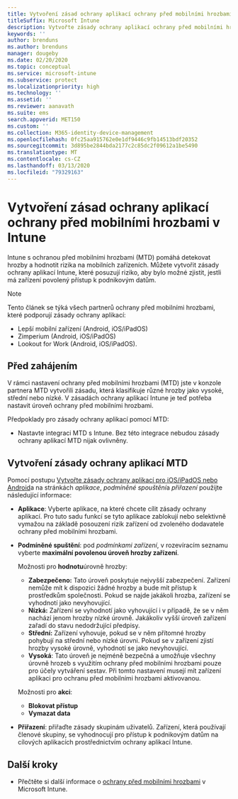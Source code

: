```yaml
---
title: Vytvoření zásad ochrany aplikací ochrany před mobilními hrozbami (MTD) v Intune
titleSuffix: Microsoft Intune
description: Vytvořte zásady ochrany aplikací ochrany před mobilními hrozbami (MTD) pomocí Microsoft Intune.
keywords: ''
author: brenduns
ms.author: brenduns
manager: dougeby
ms.date: 02/20/2020
ms.topic: conceptual
ms.service: microsoft-intune
ms.subservice: protect
ms.localizationpriority: high
ms.technology: ''
ms.assetid: ''
ms.reviewer: aanavath
ms.suite: ems
search.appverid: MET150
ms.custom: ''
ms.collection: M365-identity-device-management
ms.openlocfilehash: 0fc25aa915762e0e1df9446c9fb14513bdf20352
ms.sourcegitcommit: 3d895be2844bda2177c2c85dc2f09612a1be5490
ms.translationtype: MT
ms.contentlocale: cs-CZ
ms.lasthandoff: 03/13/2020
ms.locfileid: "79329163"
---
```

# <a name="create-mobile-threat-defense-app-protection-policy-with-intune"></a>Vytvoření zásad ochrany aplikací ochrany před mobilními hrozbami v Intune

Intune s ochranou před mobilními hrozbami (MTD) pomáhá detekovat hrozby a hodnotit rizika na mobilních zařízeních. Můžete vytvořit zásady ochrany aplikací Intune, které posuzují riziko, aby bylo možné zjistit, jestli má zařízení povolený přístup k podnikovým datům.

> [!NOTE]
> Tento článek se týká všech partnerů ochrany před mobilními hrozbami, které podporují zásady ochrany aplikací:
>
> - Lepší mobilní zařízení (Android, iOS/iPadOS)
> - Zimperium (Android, iOS/iPadOS)
> - Lookout for Work (Android, iOS/iPadOS).

## <a name="before-you-begin"></a>Před zahájením

V rámci nastavení ochrany před mobilními hrozbami (MTD) jste v konzole partnera MTD vytvořili zásadu, která klasifikuje různé hrozby jako vysoké, střední nebo nízké. V zásadách ochrany aplikací Intune je teď potřeba nastavit úroveň ochrany před mobilními hrozbami.

Předpoklady pro zásady ochrany aplikací pomocí MTD:

- Nastavte integraci MTD s Intune. Bez této integrace nebudou zásady ochrany aplikací MTD nijak ovlivněny.

## <a name="to-create-an-mtd-app-protection-policy"></a>Vytvoření zásady ochrany aplikací MTD

Pomocí postupu [Vytvořte zásady ochrany aplikací pro iOS/iPadOS nebo Android](../apps/app-protection-policies.md#app-protection-policies-for-iosipados-and-android-apps)a na stránkách *aplikace*, *podmíněné spouštění*a *přiřazení* použijte následující informace:

- **Aplikace**: Vyberte aplikace, na které chcete cílit zásady ochrany aplikací. Pro tuto sadu funkcí se tyto aplikace zablokují nebo selektivně vymažou na základě posouzení rizik zařízení od zvoleného dodavatele ochrany před mobilními hrozbami.
- **Podmíněné spuštění**: pod *podmínkami zařízení*, v rozevíracím seznamu vyberte **maximální povolenou úroveň hrozby zařízení**.

  Možnosti pro **hodnotu**úrovně hrozby:

  - **Zabezpečeno:** Tato úroveň poskytuje nejvyšší zabezpečení. Zařízení nemůže mít k dispozici žádné hrozby a bude mít přístup k prostředkům společnosti. Pokud se najde jakákoli hrozba, zařízení se vyhodnotí jako nevyhovující.
  - **Nízká:** Zařízení se vyhodnotí jako vyhovující i v případě, že se v něm nachází jenom hrozby nízké úrovně. Jakákoliv vyšší úroveň zařízení zařadí do stavu nedodržující předpisy.
  - **Střední:** Zařízení vyhovuje, pokud se v něm přítomné hrozby pohybují na střední nebo nízké úrovni. Pokud se v zařízení zjistí hrozby vysoké úrovně, vyhodnotí se jako nevyhovující.
  - **Vysoká**: Tato úroveň je nejméně bezpečná a umožňuje všechny úrovně hrozeb s využitím ochrany před mobilními hrozbami pouze pro účely vytváření sestav. Při tomto nastavení musejí mít zařízení aplikaci pro ochranu před mobilními hrozbami aktivovanou.

  Možnosti pro **akci**:

  - **Blokovat přístup**
  - **Vymazat data**

- **Přiřazení**: přiřaďte zásady skupinám uživatelů.  Zařízení, která používají členové skupiny, se vyhodnocují pro přístup k podnikovým datům na cílových aplikacích prostřednictvím ochrany aplikací Intune.

## <a name="next-steps"></a>Další kroky

- Přečtěte si další informace o [ochrany před mobilními hrozbami](mobile-threat-defense.md) v Microsoft Intune.
